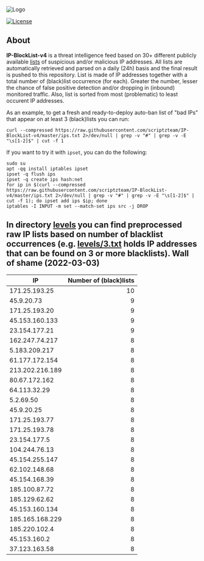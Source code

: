 ![Logo](https://i.imgur.com/PyKLAe7.png)

[![License](https://img.shields.io/badge/license-The_Unlicense-red.svg)](https://unlicense.org/)

About
----

**IP-BlockList-v4** is a threat intelligence feed based on 30+ different publicly available [lists](https://github.com/stamparm/maltrail) of suspicious and/or malicious IP addresses. All lists are automatically retrieved and parsed on a daily (24h) basis and the final result is pushed to this repository. List is made of IP addresses together with a total number of (black)list occurrence (for each). Greater the number, lesser the chance of false positive detection and/or dropping in (inbound) monitored traffic. Also, list is sorted from most (problematic) to least occurent IP addresses.

As an example, to get a fresh and ready-to-deploy auto-ban list of "bad IPs" that appear on at least 3 (black)lists you can run:

```
curl --compressed https://raw.githubusercontent.com/scriptzteam/IP-BlockList-v4/master/ips.txt 2>/dev/null | grep -v "#" | grep -v -E "\s[1-2]$" | cut -f 1
```

If you want to try it with `ipset`, you can do the following:

```
sudo su
apt -qq install iptables ipset
ipset -q flush ips
ipset -q create ips hash:net
for ip in $(curl --compressed https://raw.githubusercontent.com/scriptzteam/IP-BlockList-v4/master/ips.txt 2>/dev/null | grep -v "#" | grep -v -E "\s[1-2]$" | cut -f 1); do ipset add ips $ip; done
iptables -I INPUT -m set --match-set ips src -j DROP
```

In directory [levels](levels) you can find preprocessed raw IP lists based on number of blacklist occurrences (e.g. [levels/3.txt](levels/3.txt) holds IP addresses that can be found on 3 or more blacklists).
Wall of shame (2022-03-03)
----

|IP|Number of (black)lists|
|---|--:|
171.25.193.25|10
45.9.20.73|9
171.25.193.20|9
45.153.160.133|9
23.154.177.21|9
162.247.74.217|8
5.183.209.217|8
61.177.172.154|8
213.202.216.189|8
80.67.172.162|8
64.113.32.29|8
5.2.69.50|8
45.9.20.25|8
171.25.193.77|8
171.25.193.78|8
23.154.177.5|8
104.244.76.13|8
45.154.255.147|8
62.102.148.68|8
45.154.168.39|8
185.100.87.72|8
185.129.62.62|8
45.153.160.134|8
185.165.168.229|8
185.220.102.4|8
45.153.160.2|8
37.123.163.58|8
